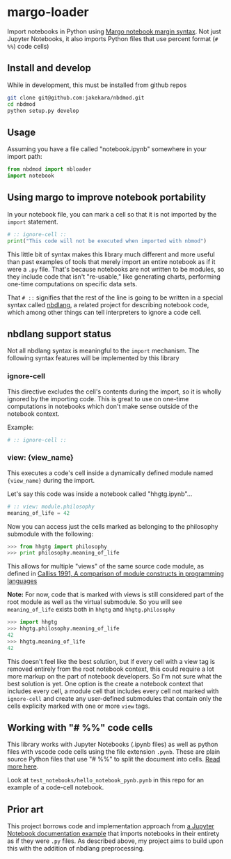 # margo-loader

Import notebooks in Python using [Margo notebook margin
syntax](https://github.com/jakekara/nbdl). Not just Jupyter Notebooks, it also
imports Python files that use percent format (`# %%`) code cells)

## Install and develop

While in development, this must be installed from github repos

```bash
git clone git@github.com:jakekara/nbdmod.git
cd nbdmod
python setup.py develop
```

## Usage

Assuming you have a file called "notebook.ipynb" somewhere in your import path:

```python
from nbdmod import nbloader
import notebook
```

## Using margo to improve notebook portability

In your notebook file, you can mark a cell so that it is not imported by the
`import` statement.

```python
# :: ignore-cell ::
print("This code will not be executed when imported with nbmod")
```

This little bit of syntax makes this library much different and more useful than
past examples of tools that merely import an entire notebook as if it were a
`.py` file. That's because notebooks are not written to be modules, so they
include code that isn't "re-usable," like generating charts, performing one-time
computations on specific data sets.

That `# ::` signifies that the rest of the line is going to be written in a
special syntax called [nbdlang](https://github.com/jakekara/nbdl/), a related
project for describing notebook code, which among other things can tell
interpreters to ignore a code cell.

## nbdlang support status

Not all nbdlang syntax is meaningful to the `import` mechanism. The following
syntax features will be implemented by this library

### ignore-cell

This directive excludes the cell's contents during the import, so it is wholly
ignored by the importing code. This is great to use on one-time computations in
notebooks which don't make sense outside of the notebook context.

Example:

```python
# :: ignore-cell ::
```

### view: {view_name}

This executes a code's cell inside a dynamically defined module named
`{view_name}` during the import.

Let's say this code was inside a notebook called "hhgtg.ipynb"...

```python
# :: view: module.philosophy
meaning_of_life = 42
```

Now you can access just the cells marked as belonging to the philosophy
submodule with the following:

```python
>>> from hhgtg import philosophy
>>> print philosophy.meaning_of_life
```

This allows for multiple "views" of the same source code module, as defined in
[Calliss 1991, A comparison of module constructs in programming
languages](https://dl.acm.org/doi/10.1145/122203.122206)

**Note:** For now, code that is marked with views is still considered part of
the root module as well as the virtual submodule. So you will see
`meaning_of_life` exists both in `hhgtg` and `hhgtg.philosophy`

```python
>>> import hhgtg
>>> hhgtg.philosophy.meaning_of_life
42
>>> hhgtg.meaning_of_life
42
```

This doesn't feel like the best solution, but if every cell with a view tag is
removed entirely from the root notebook context, this could require a lot more
markup on the part of notebook developers. So I'm not sure what the best
solution is yet. One option is the create a notebook context that includes every
cell, a module cell that includes every cell not marked with `ignore-cell` and
create any user-defined submodules that contain only the cells explicity marked
with one or more `view` tags.

## Working with "# %%" code cells

This library works with Jupyter Notebooks (.ipynb files) as well as python files
with vscode code cells using the file extension `.pynb`. These are plain source
Python files that use "# %%" to split the document into cells. [Read more
here](https://code.visualstudio.com/docs/python/jupyter-support-py).

Look at `test_notebooks/hello_notebook_pynb.pynb` in this repo for an example of
a code-cell notebook.

## Prior art

This project borrows code and implementation approach from [a Jupyter Notebook
documentation
example](https://jupyter-notebook.readthedocs.io/en/stable/examples/Notebook/Importing%20Notebooks.html)
that imports notebooks in their entirety as if they were `.py` files. As
described above, my project aims to build upon this with the addition of nbdlang
preprocessing.
